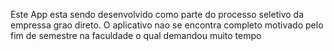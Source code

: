 Este App esta sendo desenvolvido como parte do processo seletivo da empressa grao direto.
O aplicativo nao se encontra completo motivado pelo fim de semestre na faculdade o qual demandou muito tempo

